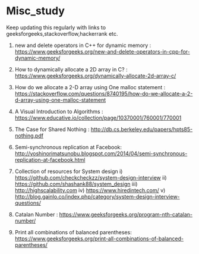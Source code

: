 # Misc_study
Keep updating this regularly with links to geeksforgeeks,stackoverflow,hackerrank etc.

1. new and delete operators in C++ for dynamic memory : https://www.geeksforgeeks.org/new-and-delete-operators-in-cpp-for-dynamic-memory/

2. How to dynamically allocate a 2D array in C? : https://www.geeksforgeeks.org/dynamically-allocate-2d-array-c/

3. How do we allocate a 2-D array using One malloc statement : https://stackoverflow.com/questions/8740195/how-do-we-allocate-a-2-d-array-using-one-malloc-statement

4. A Visual Introduction to Algorithms : https://www.educative.io/collection/page/10370001/760001/770001

5. The Case for Shared Nothing : http://db.cs.berkeley.edu/papers/hpts85-nothing.pdf

6. Semi-synchronous replication at Facebook: http://yoshinorimatsunobu.blogspot.com/2014/04/semi-synchronous-replication-at-facebook.html

7. Collection of resources for System design 
      i) https://github.com/checkcheckzz/system-design-interview
      ii) https://github.com/shashank88/system_design
      iii) http://highscalability.com
      iv) https://www.hiredintech.com/
      v) http://blog.gainlo.co/index.php/category/system-design-interview-questions/
      
8. Catalan Number : https://www.geeksforgeeks.org/program-nth-catalan-number/
9. Print all combinations of balanced parentheses: https://www.geeksforgeeks.org/print-all-combinations-of-balanced-parentheses/
                 
